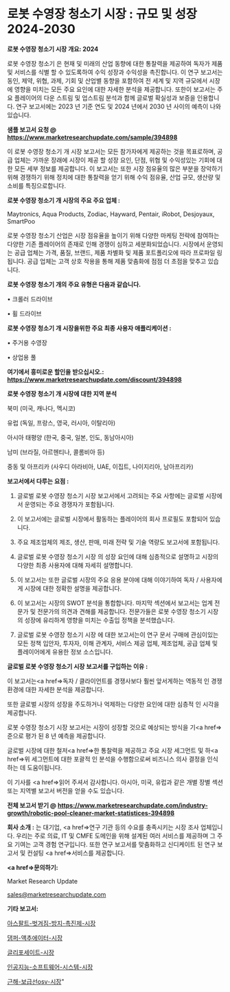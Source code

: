 # 로봇 수영장 청소기 시장 : 규모 및 성장 2024-2030

<strong>로봇 수영장 청소기 시장 개요: 2024</strong>

로봇 수영장 청소기 은 현재 및 미래의 산업 동향에 대한 통찰력을 제공하여 독자가 제품 및 서비스를 식별 할 수 있도록하여 수익 성장과 수익성을 촉진합니다. 이 연구 보고서는 동인, 제약, 위협, 과제, 기회 및 산업별 동향을 포함하여 전 세계 및 지역 규모에서 시장에 영향을 미치는 모든 주요 요인에 대한 자세한 분석을 제공합니다. 또한이 보고서는 주요 플레이어의 다운 스트림 및 업스트림 분석과 함께 글로벌 확실성과 보증을 인용합니다. 연구 보고서에는 2023 년 기준 연도 및 2024 년에서 2030 년 사이의 예측이 나와 있습니다.



<strong>샘플 보고서 요청 @ <a href=https://www.marketresearchupdate.com/sample/394898>https://www.marketresearchupdate.com/sample/394898</a></strong>

이 로봇 수영장 청소기 개 시장 보고서는 모든 참가자에게 제공하는 것을 목표로하며, 공급 업체는 가까운 장래에 시장이 제공 할 성장 요인, 단점, 위협 및 수익성있는 기회에 대한 모든 세부 정보를 제공합니다. 이 보고서는 또한 시장 점유율의 많은 부분을 장악하기 위해 경쟁하기 위해 정치에 대한 통찰력을 얻기 위해 수익 점유율, 산업 규모, 생산량 및 소비를 특징으로합니다.



<strong>로봇 수영장 청소기 개 시장의 주요 주요 업체 :</strong>

Maytronics, Aqua Products, Zodiac, Hayward, Pentair, iRobot, Desjoyaux, SmartPoo

로봇 수영장 청소기 산업은 시장 점유율을 높이기 위해 다양한 마케팅 전략에 참여하는 다양한 기존 플레이어의 존재로 인해 경쟁이 심하고 세분화되었습니다. 시장에서 운영되는 공급 업체는 가격, 품질, 브랜드, 제품 차별화 및 제품 포트폴리오에 따라 프로파일 링됩니다. 공급 업체는 고객 상호 작용을 통해 제품 맞춤화에 점점 더 초점을 맞추고 있습니다.



<strong>로봇 수영장 청소기 개의 주요 유형은 다음과 같습니다.</strong>

• 크롤러 드라이브

• 휠 드라이브



<strong>로봇 수영장 청소기 개 시장을위한 주요 최종 사용자 애플리케이션 :</strong>

• 주거용 수영장

• 상업용 풀



<strong>여기에서 흥미로운 할인을 받으십시오.: <a href=https://www.marketresearchupdate.com/discount/394898>https://www.marketresearchupdate.com/discount/394898</a></strong>



<strong>로봇 수영장 청소기 개 시장에 대한 지역 분석</strong>

북미 (미국, 캐나다, 멕시코)

유럽 (독일, 프랑스, 영국, 러시아, 이탈리아)

아시아 태평양 (한국, 중국, 일본, 인도, 동남아시아)

남미 (브라질, 아르헨티나, 콜롬비아 등)

중동 및 아프리카 (사우디 아라비아, UAE, 이집트, 나이지리아, 남아프리카)



<strong>보고서에서 다루는 요점 :</strong>

1. 글로벌 로봇 수영장 청소기 시장 보고서에서 고려되는 주요 사항에는 글로벌 시장에서 운영되는 주요 경쟁자가 포함됩니다.

2. 이 보고서에는 글로벌 시장에서 활동하는 플레이어의 회사 프로필도 포함되어 있습니다.

3. 주요 제조업체의 제조, 생산, 판매, 미래 전략 및 기술 역량도 보고서에 포함됩니다.

4. 글로벌 로봇 수영장 청소기 시장 의 성장 요인에 대해 심층적으로 설명하고 시장의 다양한 최종 사용자에 대해 자세히 설명합니다.

5. 이 보고서는 또한 글로벌 시장의 주요 응용 분야에 대해 이야기하여 독자 / 사용자에게 시장에 대한 정확한 설명을 제공합니다.

6. 이 보고서는 시장의 SWOT 분석을 통합합니다. 마지막 섹션에서 보고서는 업계 전문가 및 전문가의 의견과 견해를 제공합니다. 전문가들은 로봇 수영장 청소기 시장의 성장에 유리하게 영향을 미치는 수출입 정책을 분석했습니다.

7. 글로벌 로봇 수영장 청소기 시장 에 대한 보고서는이 연구 문서 구매에 관심이있는 모든 정책 입안자, 투자자, 이해 관계자, 서비스 제공 업체, 제조업체, 공급 업체 및 플레이어에게 유용한 정보 소스입니다.



<strong>글로벌 로봇 수영장 청소기 시장 보고서를 구입하는 이유 :</strong>

이 보고서는<a href=>독자 / 클</a>라이언트를 경쟁사보다 훨씬 앞서게하는 역동적 인 경쟁 환경에 대한 자세한 분석을 제공합니다.

또한 글로벌 시장의 성장을 주도하거나 억제하는 다양한 요인에 대한 심층적 인 시각을 제공합니다.

로봇 수영장 청소기 시장 보고서는 시장이 성장할 것으로 예상되는 방식을 기<a href=>준으로</a> 평가 된 8 년 예측을 제공합니다.

글로벌 시장에 대한 철저<a href=>한 통찰력</a>을 제공하고 주요 시장 세그먼트 및 하<a href=>위 세그</a>먼트에 대한 포괄적 인 분석을 수행함으로써 비즈니스 의사 결정을 인식하는 데 도움이됩니다.

이 기사를 <a href=>읽어 주</a>셔서 감사합니다. 아시아, 미국, 유럽과 같은 개별 장별 섹션 또는 지역별 보고서 버전을 얻을 수도 있습니다.



<strong>전체 보고서 받기 @ <a href=https://www.marketresearchupdate.com/industry-growth/robotic-pool-cleaner-market-statistices-394898>https://www.marketresearchupdate.com/industry-growth/robotic-pool-cleaner-market-statistices-394898</a></strong>



<strong>회사 소개 :</strong>
는 대기업, <a href=>연구 기</a>관 등의 수요를 충족시키는 시장 조사 업체입니다. 우리는 주로 의료, IT 및 CMFE 도메인을 위해 설계된 여러 서비스를 제공하며 그 주요 기여는 고객 경험 연구입니다. 또한 연구 보고서를 맞춤화하고 신디케이트 된 연구 보고서 및 컨설팅 <a href=>서비</a>스를 제공합니다.



<strong><a href=>문의하기:</a></strong>

Market Research Update

sales@marketresearchupdate.com



<strong>기타 보고서:</strong>

<a href=https://www.linkedin.com/pulse/아스팔트-벗겨짐-방지-촉진제-시장-경쟁-분석-및-성장-잠재력-2029/>아스팔트-벗겨짐-방지-촉진제-시장</a>

<a href=https://www.linkedin.com/pulse/댐퍼-액추에이터-시장-세분화-연구-및-목표-고객2029년-consumer-connection-chronicles-24--wjthf/>댐퍼-액추에이터-시장</a>

<a href=https://www.linkedin.com/pulse/글리포세이트-시장-세분화-연구-및-목표-고객2029년-survey-spotlight-pro-24-analysis-qdhjf/>글리포세이트-시장</a>

<a href=https://www.linkedin.com/pulse/인공지능-소프트웨어-시스템-시장-동향-및-성장-전망-isdailynews-xfyvf/>인공지능-소프트웨어-시스템-시장</a>

<a href=https://www.linkedin.com/pulse/근해-보급선osv-시장-진입-전략-및-위험-평가2029년-trendsetters-talk-360-analysis-3u5if/>근해-보급선osv-시장</a>"
